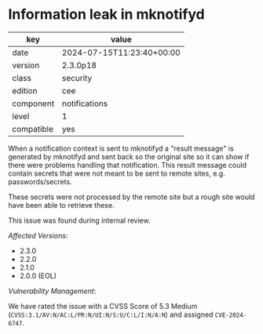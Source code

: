 [//]: # (werk v2)
# Information leak in mknotifyd

key        | value
---------- | ---
date       | 2024-07-15T11:23:40+00:00
version    | 2.3.0p18
class      | security
edition    | cee
component  | notifications
level      | 1
compatible | yes

When a notification context is sent to mknotifyd a "result message" is generated by mknotifyd and sent back so the original site so it can show if there were problems handling that notification.
This result message could contain secrets that were not meant to be sent to remote sites, e.g. passwords/secrets.

These secrets were not processed by the remote site but a rough site would have been able to retrieve these.
 
This issue was found during internal review.
 
*Affected Versions*:
 
* 2.3.0
* 2.2.0
* 2.1.0
* 2.0.0 (EOL)
 
*Vulnerability Management*:
 
We have rated the issue with a CVSS Score of 5.3 Medium (`CVSS:3.1/AV:N/AC:L/PR:N/UI:N/S:U/C:L/I:N/A:N`) and assigned `CVE-2024-6747`.
